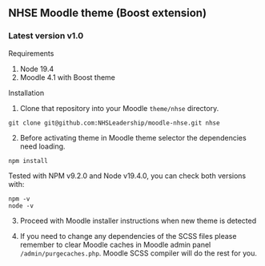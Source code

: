 ## NHSE Moodle theme (Boost extension)
### Latest version v1.0

Requirements
1. Node 19.4
2. Moodle 4.1 with Boost theme

Installation 
1. Clone that repository into your Moodle `theme/nhse` directory.
```
git clone git@github.com:NHSLeadership/moodle-nhse.git nhse
``` 

2. Before activating theme in Moodle theme selector the dependencies need loading.
```
npm install
```
Tested with NPM v9.2.0 and Node v19.4.0, you can check both versions with:
```
npm -v
node -v
```

3. Proceed with Moodle installer instructions when new theme is detected 

4. If you need to change any dependencies of the SCSS files please remember to clear Moodle caches in Moodle admin panel `/admin/purgecaches.php`. Moodle SCSS compiler will do the rest for you.
